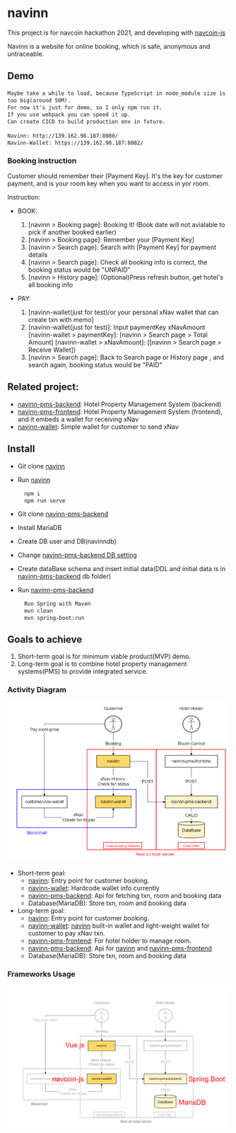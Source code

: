 # navinn
This project is for navcoin hackathon 2021, and developing with [navcoin-js](https://github.com/aguycalled/navcoin-js)

Navinn is a website for online booking, which is safe, anonymous and untraceable.

## Demo
    Maybe take a while to load, because TypeScript in node_module size is too big(around 50M).
    For now it's just for demo, so I only npm run it.
    If you use webpack you can speed it up.
    Can create CICD to build production env in future.
    
    Navinn: http://139.162.98.187:8080/
    Navinn-Wallet: https://139.162.98.187:8082/
### Booking instruction
Customer should remember their [Payment Key].
It's the key for customer payment, and is your room key when you want to access in yor room.

Instruction:
* BOOK:
    1. [navinn > Booking page]: Booking it! (Book date will not avialable to pick if another booked earlier)
    2. [navinn > Booking page]: Remember your [Payment Key]
    3. [navinn > Search page]: Search with [Payment Key] for payment details
    4. [navinn > Search page]: Check all booking info is correct, the booking status would be "UNPAID"
    5. [navinn > History page]: (Optional)Press refresh button, get hotel's all booking info

* PAY:
    1. [navinn-wallet(just for test)/or your personal xNav wallet that can create txn with memo]
    2. [navinn-wallet(just for test)]: Input paymentKey xNavAmount
        [navinn-wallet > paymentKey]: [navinn > Search page > Total Amount]
        [navinn-wallet > xNavAmount]: [[navinn > Search page > Receive Wallet])
    3. [navinn > Search page]: Back to Search page or History page
            , and search again, booking status would be "PAID"

## Related project:
* [navinn-pms-backend](https://github.com/z5612365/navinn-pms-backend): Hotel Property Management System (backend)
* [navinn-pms-frontend](https://github.com/z5612365/navinn-pms-frontend): Hotel Property Management System (frontend), and it embeds a wallet for receiving xNav
* [navinn-wallet](https://github.com/z5612365/navinn-wallet): Simple wallet for customer to send xNav


## Install
* Git clone [navinn](https://github.com/z5612365/navinn)
* Run [navinn](https://github.com/z5612365/navinn)

        npm i
        npm run serve

* Git clone [navinn-pms-backend](https://github.com/z5612365/navinn-pms-backend)
* Install MariaDB
* Create DB user and DB(navinndb)
* Change [navinn-pms-backend DB setting](https://github.com/z5612365/navinn-pms-backend/blob/master/navinn-ap/navinn-ap-customer-gl/src/main/resources/application.properties)
* Create dataBase schema and insert initial data(DDL and initial data is in [navinn-pms-backend](https://github.com/z5612365/navinn-pms-backend) db folder)
* Run [navinn-pms-backend](https://github.com/z5612365/navinn-pms-backend)

        Run Spring with Maven
        mvn clean
        mvn spring-boot:run
        
## Goals to achieve

1. Short-term goal is for minimum viable product(MVP) demo.
1. Long-term goal is to combine hotel property management systems(PMS) to provide integrated service.

### Activity Diagram
<img src="./erd/navinn.png" alt="drawing" width="550"/>

* Short-term goal:
  * [navinn](https://github.com/z5612365/navinn): Entry point for customer booking.
  * [navinn-wallet](https://github.com/z5612365/navinn-wallet): Hardcode wallet info currently
  * [navinn-pms-backend](https://github.com/z5612365/navinn-pms-backend): Api for fetching txn, room and booking data
  * Database(MariaDB): Store txn, room and booking data
* Long-term goal:
  * [navinn](https://github.com/z5612365/navinn): Entry point for customer booking.
  * [navinn-wallet](https://github.com/z5612365/navinn-wallet): [navinn](https://github.com/z5612365/navinn) built-in wallet and light-weight wallet for customer to pay xNav txn.
  * [navinn-pms-frontend](https://github.com/z5612365/navinn-pms-frontend): For hotel holder to manage room.
  * [navinn-pms-backend](https://github.com/z5612365/navinn-pms-backend): Api for [navinn](https://github.com/z5612365/navinn) and [navinn-pms-frontend](https://github.com/z5612365/navinn-pms-frontend) 
  * Database(MariaDB): Store txn, room and booking data

### Frameworks Usage
<img src="./erd/navinn-tech.png" alt="drawing" width="550"/>

